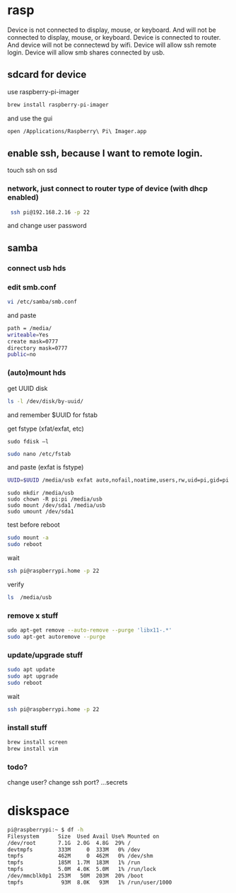 # rasp

Device is not connected to display, mouse, or keyboard. 
And will not be connected to display, mouse, or keyboard. 
Device is connected to router. 
And device will not be connectewd by wifi.
Device will allow ssh remote login.
Device will allow smb shares connected by usb.
  


## sdcard for device

use raspberry-pi-imager

```bash
brew install raspberry-pi-imager
```

and use the gui

```bash
open /Applications/Raspberry\ Pi\ Imager.app
```

## enable ssh, because I want to remote login. 

touch ssh on ssd

### network, just connect to router type of device (with dhcp enabled)

```bash
 ssh pi@192.168.2.16 -p 22
```

and change user password

## samba

### connect usb hds

### edit smb.conf

```bash
vi /etc/samba/smb.conf
```

and paste

```bash
path = /media/
writeable=Yes
create mask=0777
directory mask=0777
public=no
```
### (auto)mount hds

get UUID disk

```bash
ls -l /dev/disk/by-uuid/
```
and remember $UUID for fstab

get fstype (xfat/exfat, etc)

```
sudo fdisk –l
```

```bash
sudo nano /etc/fstab 
```

and paste (exfat is fstype)

```bash
UUID=$UUID /media/usb exfat auto,nofail,noatime,users,rw,uid=pi,gid=pi 0 0

```

```
sudo mkdir /media/usb
sudo chown -R pi:pi /media/usb
sudo mount /dev/sda1 /media/usb
sudo umount /dev/sda1 
```
test before reboot

```bash
sudo mount -a
sudo reboot
```
wait

```bash
ssh pi@raspberrypi.home -p 22
```
verify

```bash
ls  /media/usb
```

### remove x stuff

```bash
udo apt-get remove --auto-remove --purge 'libx11-.*'
sudo apt-get autoremove --purge
```

### update/upgrade stuff

```bash
sudo apt update 
sudo apt upgrade
sudo reboot
```

wait

```bash
ssh pi@raspberrypi.home -p 22
```

### install stuff

```bash
brew install screen
brew install vim
```

### todo?

change user?
change ssh port?
...secrets

# diskspace

```bash
pi@raspberrypi:~ $ df -h
Filesystem      Size  Used Avail Use% Mounted on
/dev/root       7.1G  2.0G  4.8G  29% /
devtmpfs        333M     0  333M   0% /dev
tmpfs           462M     0  462M   0% /dev/shm
tmpfs           185M  1.7M  183M   1% /run
tmpfs           5.0M  4.0K  5.0M   1% /run/lock
/dev/mmcblk0p1  253M   50M  203M  20% /boot
tmpfs            93M  8.0K   93M   1% /run/user/1000
```

